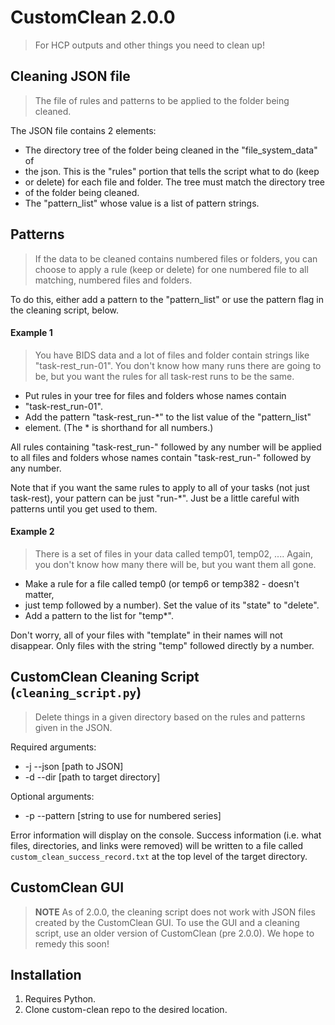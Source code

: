 # CustomClean 2.0.0
> For HCP outputs and other things you need to clean up!

## Cleaning JSON file
> The file of rules and patterns to be applied to the folder being cleaned.

The JSON file contains 2 elements:
  * The directory tree of the folder being cleaned in the "file_system_data" of
  * the json. This is the "rules" portion that tells the script what to do (keep
  * or delete) for each file and folder. The tree must match the directory tree
  * of the folder being cleaned.
  * The "pattern_list" whose value is a list of pattern strings.

## Patterns
> If the data to be cleaned contains numbered files or folders, you can choose
> to apply a rule (keep or delete) for one numbered file to all matching,
> numbered files and folders.

To do this, either add a pattern to the "pattern_list" or use the pattern flag
in the cleaning script, below.

#### Example 1
> You have BIDS data and a lot of files and folder contain strings like
> "task-rest_run-01". You don't know how many runs there are going to be, but
> you want the rules for all task-rest runs to be the same.
 * Put rules in your tree for files and folders whose names contain
 * "task-rest_run-01".
 * Add the pattern "task-rest_run-\*" to the list value of the "pattern_list"
 * element. (The \* is shorthand for all numbers.)

All rules containing "task-rest_run-" followed by any number will be applied to
all files and folders whose names contain "task-rest_run-" followed by any
number.

Note that if you want the same rules to apply to all of your tasks (not just
task-rest), your pattern can be just "run-\*". Just be a little careful with
patterns until you get used to them.

#### Example 2
> There is a set of files in your data called temp01, temp02, .... Again, you
> don't know how many there will be, but you want them all gone.
* Make a rule for a file called temp0 (or temp6 or temp382 - doesn't matter,
* just temp followed by a number). Set the value of its "state" to "delete".
* Add a pattern to the list for "temp*".

Don't worry, all of your files with "template" in their names will not
disappear. Only files with the string "temp" followed directly by a number.


## CustomClean Cleaning Script (`cleaning_script.py`)
> Delete things in a given directory based on the rules and patterns given in
> the JSON.

Required arguments:
  * -j --json [path to JSON]
  * -d --dir [path to target directory]

Optional arguments:
  * -p --pattern [string to use for numbered series]

Error information will display on the console.
Success information (i.e. what files, directories, and links were removed) will
be written to a file called `custom_clean_success_record.txt` at the top level
of the target directory.


## CustomClean GUI
> **NOTE** As of 2.0.0, the cleaning script does not work with JSON files
> created by the CustomClean GUI. To use the GUI and a cleaning script, use an
> older version of CustomClean (pre 2.0.0). We hope to remedy this soon!

## Installation
1. Requires Python.
2. Clone custom-clean repo to the desired location.


